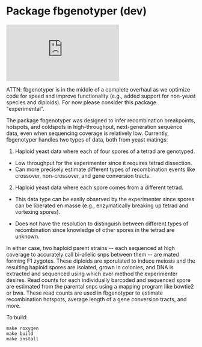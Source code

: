 Package fbgenotyper (dev)
=============

![alt tag](https://github.com/tylerhether/fbgenotyper/blob/master/FBgenotyper2.pdf)


ATTN: fbgenotyper is in the middle of a complete overhaul as we optimize code for speed and improve functionality (e.g., added support for non-yeast species and diploids). For now please consider this package "experimental". 


The package fbgenotyper was designed to infer recombination breakpoints, hotspots, and coldspots 
in high-throughput, next-generation sequence data, even when sequencing coverage is relatively 
low. Currently, fbgenotyper handles two types of data, both from yeast matings:

1) Haploid yeast data where each of four spores of a tetrad are genotyped.
* Low throughput for the experimenter since it requires tetrad dissection.
* Can more precisely estimate different types of recombination events like crossover, non-crossover,
and gene conversion tracts.

2) Haploid yeast data where each spore comes from a different tetrad.
* This data type can be easily observed by the experimenter since spores can be liberated en masse 
(e.g., enzymatically breaking up tetrad and vortexing spores).

* Does not have the resolution to distinguish between different types of recombination since knowledge 
of other spores in the tetrad are unknown.

In either case, two haploid parent strains -- each sequenced at high coverage to accurately call 
bi-allelic snps between them -- are mated forming F1 zygotes. These diploids are sporulated to 
induce meiosis and the resulting haploid spores are isolated, grown in colonies, and DNA is 
extracted and sequenced using which ever method the experimenter desires. Read counts for each 
individually barcoded and sequenced spore are estimated from the parental snps using a mapping 
program like bowtie2 or bwa. These read counts are used in fbgenotyper to estimate recombination 
hotspots, average length of a gene conversion tracts, and more.


To build:
```
make roxygen
make build
make install
```
